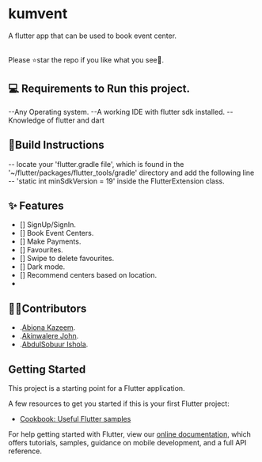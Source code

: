 # kumvent

A flutter app that can be used to book event center.

<br> Please ⭐star the repo if you like what you see🤗.

## 💻 Requirements to Run this project.
--Any Operating system.
--A working IDE with flutter sdk installed.
--Knowledge of flutter and dart

## 🤲Build Instructions
-- locate your 'flutter.gradle file', which is found in the '~/flutter/packages/flutter_tools/gradle' directory and add the following line -- 'static int minSdkVersion = 19' inside the FlutterExtension class. 

## ✨ Features
- [] SignUp/SignIn.
- [] Book Event Centers.
- [] Make Payments.
- [] Favourites.
- [] Swipe to delete favourites.
- [] Dark mode.
- [] Recommend centers based on location.
- 
## 👨‍💻Contributors
- .[Abiona Kazeem](https://www.linkedin.com/in/abiona-kazeem).
- .[Akinwalere John](https://github.com/John-soft).
- .[AbdulSobuur Ishola](https://github.com/t-bolt).


## Getting Started

This project is a starting point for a Flutter application.

A few resources to get you started if this is your first Flutter project:

- [Cookbook: Useful Flutter samples](https://flutter.dev/docs/cookbook)

For help getting started with Flutter, view our
[online documentation](https://flutter.dev/docs), which offers tutorials,
samples, guidance on mobile development, and a full API reference.
